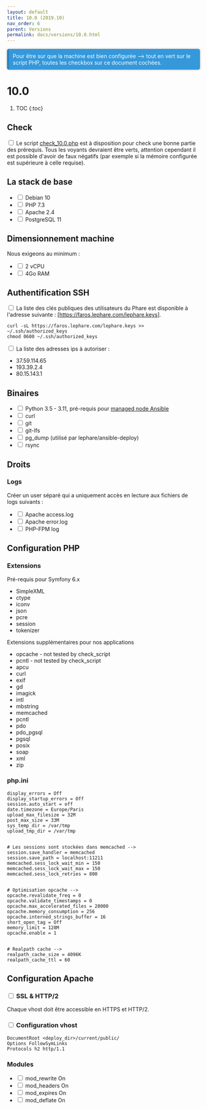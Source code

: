 ```yaml
---
layout: default
title: 10.0 (2019.10)
nav_order: 6
parent: Versions
permalink: docs/versions/10.0.html
---
```

<div class="callout callout-info" markdown="span">
Pour être sur que la machine est bien configurée --> tout en vert sur le script PHP, toutes les checkbox sur ce document cochées.
</div>

# 10.0

1. TOC
{:toc}

## Check

<input type="checkbox"/> Le script [check_10.0.php](../versions_tests_scripts/check_10.0.php) est à disposition pour check une bonne partie des prérequis.
Tous les voyants devraient être verts, attention cependant il est possible d'avoir de faux négatifs (par exemple si la mémoire configurée est supérieure à celle requise).

## La stack de base
- <input type="checkbox"/> Debian 10
- <input type="checkbox"/> PHP 7.3
- <input type="checkbox"/> Apache 2.4
- <input type="checkbox"/> PostgreSQL 11

## Dimensionnement machine

Nous exigeons au minimum :
 * <input type="checkbox"/> 2 vCPU
 * <input type="checkbox"/> 4Go RAM

## Authentification SSH

<input type="checkbox"/> La liste des clés publiques des utilisateurs du Phare est disponible à l'adresse suivante : [https://faros.lephare.com/lephare.keys].

	curl -sL https://faros.lephare.com/lephare.keys >> ~/.ssh/authorized_keys
	chmod 0600 ~/.ssh/authorized_keys

<input type="checkbox"/> La liste des adresses ips à autoriser : 
* 37.59.114.65
* 193.39.2.4
* 80.15.143.1



## Binaires
* <input type="checkbox"/> Python 3.5 - 3.11, pré-requis pour [managed node Ansible](https://docs.ansible.com/ansible/latest/installation_guide/intro_installation.html#managed-node-requirements)
* <input type="checkbox"/> curl
* <input type="checkbox"/> git
* <input type="checkbox"/> git-lfs
* <input type="checkbox"/> pg_dump (utilisé par lephare/ansible-deploy)
* <input type="checkbox"/> rsync



## Droits

### Logs

Créer un user séparé qui a uniquement accès en lecture aux fichiers de logs suivants :

- <input type="checkbox"/> Apache access.log
- <input type="checkbox"/> Apache error.log
- <input type="checkbox"/> PHP-FPM log

## Configuration PHP

### Extensions

Pré-requis pour Symfony 6.x

 * SimpleXML
* ctype
* iconv
* json
* pcre
* session
* tokenizer


Extensions supplémentaires pour nos applications
 * opcache - not tested by check_script
* pcntl - not tested by check_script
* apcu
* curl
* exif
* gd
* imagick
* intl
* mbstring
* memcached
* pcntl
* pdo
* pdo_pgsql
* pgsql
* posix
* soap
* xml
* zip


### php.ini
	display_errors = Off
	display_startup_errors = Off
	session.auto_start = off
	date.timezone = Europe/Paris
	upload_max_filesize = 32M
	post_max_size = 33M
	sys_temp_dir = /var/tmp
	upload_tmp_dir = /var/tmp
	

	# Les sessions sont stockées dans memcached -->
	session.save_handler = memcached
	session.save_path = localhost:11211
	memcached.sess_lock_wait_min = 150
	memcached.sess_lock_wait_max = 150
	memcached.sess_lock_retries = 800
	

	# Optimisation opcache -->
	opcache.revalidate_freq = 0
	opcache.validate_timestamps = 0
	opcache.max_accelerated_files = 20000
	opcache.memory_consumption = 256
	opcache.interned_strings_buffer = 16
	short_open_tag = Off
	memory_limit = 128M
	opcache.enable = 1
	

	# Realpath cache -->
	realpath_cache_size = 4096K
	realpath_cache_ttl = 60


## Configuration Apache

### <input type="checkbox"/> SSL & HTTP/2

Chaque vhost doit être accessible en HTTPS et HTTP/2.

### <input type="checkbox"/> Configuration vhost

	DocumentRoot <deploy_dir>/current/public/
	Options FollowSymLinks
	Protocols h2 http/1.1

### Modules

- <input type="checkbox"/> mod_rewrite On
- <input type="checkbox"/> mod_headers On
- <input type="checkbox"/> mod_expires On
- <input type="checkbox"/> mod_deflate On


<style>
.callout.callout-info {
  background-color: #3498db; /* Couleur de fond bleue */
  color: #fff; /* Couleur du texte en blanc */
  border-left: 5px solid #2980b9; /* Bordure gauche bleue plus foncée */
  padding: 10px; /* Espace intérieur */
  margin: 10px 0; /* Marge extérieure */
  border-radius: 5px; /* Coins arrondis */
  box-shadow: 0 0 5px rgba(0, 0, 0, 0.3); /* Ombre légère */
}

.callout.callout-info p {
  margin: 0; /* Supprime la marge du texte à l'intérieur du callout */
}
</style>